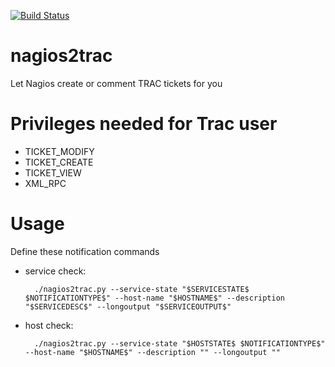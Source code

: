 [![Build Status](https://travis-ci.org/Jimdo/nagios2trac.png?branch=master)](https://travis-ci.org/Jimdo/nagios2trac)

nagios2trac
===========

Let Nagios create or comment TRAC tickets for you


Privileges needed for Trac user
==============================
* TICKET\_MODIFY
* TICKET\_CREATE
* TICKET\_VIEW
* XML\_RPC


Usage
=====
Define these notification commands
* service check:

        ./nagios2trac.py --service-state "$SERVICESTATE$ $NOTIFICATIONTYPE$" --host-name "$HOSTNAME$" --description "$SERVICEDESC$" --longoutput "$SERVICEOUTPUT$"
* host check:

        ./nagios2trac.py --service-state "$HOSTSTATE$ $NOTIFICATIONTYPE$" --host-name "$HOSTNAME$" --description "" --longoutput ""
